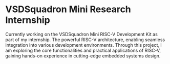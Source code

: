 # VSDSquadron Mini Research Internship

Currently working on the VSDSquadron Mini RISC-V Development Kit as part of my internship. The powerful RISC-V architecture, enabling seamless integration into various development environments. Through this project, I am exploring the core functionalities and practical applications of RISC-V, gaining hands-on experience in cutting-edge embedded systems design.
